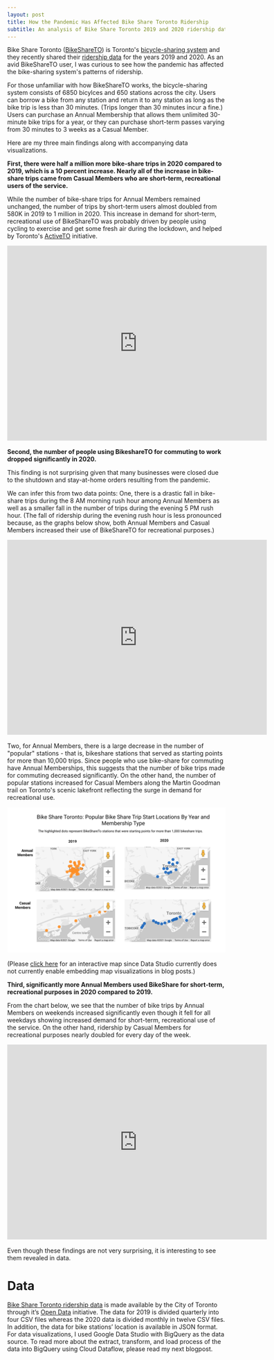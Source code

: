 ```yaml
---
layout: post
title: How the Pandemic Has Affected Bike Share Toronto Ridership
subtitle: An analysis of Bike Share Toronto 2019 and 2020 ridership data using BigQuery and Google Data Studio
---
```


Bike Share Toronto ([BikeShareTO](https://bikesharetoronto.com/)) is Toronto's [bicycle-sharing system](https://en.wikipedia.org/wiki/Bicycle-sharing_system) and they recently shared their [ridership data](https://ckan0.cf.opendata.inter.prod-toronto.ca/tr/dataset/bike-share-toronto-ridership-data) for the years 2019 and 2020. As an avid BikeShareTO user, I was curious to see how the pandemic has affected the bike-sharing system's patterns of ridership.

For those unfamiliar with how BikeShareTO works, the bicycle-sharing system consists of 6850 bicylces and 650 stations across the city. Users can borrow a bike from any station and return it to any station as long as the bike trip is less than 30 minutes. (Trips longer than 30 minutes incur a fine.) Users can purchase an Annual Membership that allows them unlimited 30-minute bike trips for a year, or they can purchase short-term passes varying from 30 minutes to 3 weeks as a Casual Member.


Here are my three main findings along with accompanying data visualizations.

**First, there were half a million more bike-share trips in 2020 compared to 2019, which is a 10 percent increase. Nearly all of the increase in bike-share trips came from Casual Members who are short-term, recreational users of the service.**

While the number of bike-share trips for Annual Members remained unchanged, the number of trips by short-term users almost doubled from 580K in 2019 to 1 million in 2020. This increase in demand for short-term, recreational use of BikeShareTO was probably driven by people using cycling to exercise and get some fresh air during the lockdown, and helped by Toronto's [ActiveTO](https://www.toronto.ca/home/covid-19/covid-19-protect-yourself-others/covid-19-reduce-virus-spread/covid-19-activeto/) initiative.

<iframe width="600" height="450" src="https://datastudio.google.com/embed/reporting/ddceadbc-02e2-49a9-9766-fbf96b84c615/page/XkoCC" frameborder="0" style="border:0" allowfullscreen></iframe>


**Second, the number of people using BikeshareTO for commuting to work dropped significantly in 2020.**

This finding is not surprising given that many businesses were closed due to the shutdown and stay-at-home orders resulting from the pandemic.

We can infer this from two data points: One, there is a drastic fall in bike-share trips during the 8 AM morning rush hour among Annual Members as well as a smaller fall in the number of trips during the evening 5 PM rush hour. (The fall of ridership during the evening rush hour is less pronounced because, as the graphs below show, both Annual Members and Casual Members increased their use of BikeShareTO for recreational purposes.)

<iframe width="600" height="450" src="https://datastudio.google.com/embed/reporting/ddceadbc-02e2-49a9-9766-fbf96b84c615/page/fGtCC" frameborder="0" style="border:0" allowfullscreen></iframe>

Two, for Annual Members, there is a large decrease in the number of "popular" stations - that is, bikeshare stations that served as starting points for more than 10,000 trips. Since people who use bike-share for commuting have Annual Memberships, this suggests that the number of bike trips made for commuting decreased significantly. On the other hand, the number of popular stations increased for Casual Members along the Martin Goodman trail on Toronto's scenic lakefront reflecting the surge in demand for recreational use.

![Map of Popullar Bikeshare Starting Stations](/images/Popular_BikeShare_Stations_2019_2020.png)

(Please [click here](https://datastudio.google.com/reporting/ddceadbc-02e2-49a9-9766-fbf96b84c615) for an interactive map since Data Studio currently does not currently enable embedding map visualizations in blog posts.)


**Third, significantly more Annual Members used BikeShare for short-term, recreational purposes in 2020 compared to 2019.**

From the chart below, we see that the number of bike trips by Annual Members on weekends increased significantly even though it fell for all weekdays showing increased demand for short-term, recreational use of the service. On the other hand, ridership by Casual Members for recreational purposes nearly doubled for every day of the week.

<iframe width="600" height="450" src="https://datastudio.google.com/embed/reporting/ddceadbc-02e2-49a9-9766-fbf96b84c615/page/cHtCC" frameborder="0" style="border:0" allowfullscreen></iframe>

Even though these findings are not very surprising, it is interesting to see them revealed in data.

# Data
[Bike Share Toronto ridership data](https://ckan0.cf.opendata.inter.prod-toronto.ca/tr/dataset/bike-share-toronto-ridership-data) is made available by the City of Toronto through it’s [Open Data](https://www.toronto.ca/city-government/data-research-maps/open-data/) initiative. The data for 2019 is divided quarterly into four CSV files whereas the 2020 data is divided monthly in twelve CSV files. In addition, the data for bike stations’ location is available in JSON format. For data visualizations, I used Google Data Studio with BigQuery as the data source. To read more about the extract, transform, and load process of the data into BigQuery using Cloud Dataflow, please read my next blogpost.
